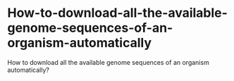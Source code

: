 # How-to-download-all-the-available-genome-sequences-of-an-organism-automatically
How to download all the available genome sequences of an organism automatically?
